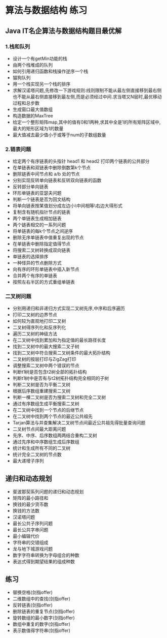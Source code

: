 # 算法与数据结构 练习

## Java IT名企算法与数据结构题目最优解

### 1.栈和队列
- 设计一个有getMin功能的栈
- 由两个栈堆成的队列
- 如何引用递归函数和栈操作逆序一个栈
- 猫狗队列
- 用一个栈实现另一个栈的排序
- 求解汉诺塔问题,先修改一下游戏规则:线则限制不能从最左侧直接移到最右侧也不能从最右侧直接移到最左侧,而是必须经过中间.求当塔又N层时,最优移动过程和总步数
- 生成窗口最大值数组
- 构造数据的MaxTree
- 给定一个整形矩阵map,其中的值有0和1两种,求其中全是1的所有矩阵区域中,最大的矩形区域为1的数量
- 最大值减去最少值小于或等于num的子数组数量

### 2.链表问题
- 给定两个有序链表的头指针 head1 和 head2 打印两个链表的公共部分
- 在单链表和双链表中删除倒数第k个节点
- 删除链表中间节点和 a/b 处的节点
- 分别实现反转单向链表和反转双向链表的函数
- 反转部分单向链表
- 环形单链表的亚瑟夫问题
- 判断一个链表是否为回文结构
- 将单向链表按某值划分成左边小\中间相等\右边大得形式
- 复制含有随机指针节点的链表
- 两个单链表生成相加链表
- 两个链表相交的一系列问题
- 将单链表的每k个节点之间逆序
- 删除无序单链表中值重复出现的节点
- 在单链表中删除指定值得节点
- 将搜索二叉树转换成双向链表
- 单链表的选择排序
- 一种怪异的节点删除方式
- 向有序的环形单链表中插入新节点
- 合并两个有序的单链表
- 按照左右半区的方式重组单链表

### 二叉树问题
- 分别用递归和非递归方式实现二叉树先序,中序和后序遍历
- 打印二叉树的边界节点
- 如何较为直观地打印二叉树
- 二叉树得序列化和反序列化
- 遍历二叉树的神级方法
- 在二叉树中找到累加和为指定值的最长路径长度
- 找到二叉树中的最大搜索二叉子树
- 找到二叉树中符合搜索二叉树条件的最大拓扑结构
- 二叉树的按层打印与ZigZag打印
- 调整搜索二叉树中两个错误的节点
- 判断t1树是否包含t2树全部的拓扑结构
- 判断t1树中是否有与t2树拓扑结构完全相同的子树
- 判断二叉树是否为平衡二叉树
- 根据后序数组重建搜索二叉树
- 判断一棵二叉树是否为搜索二叉树和完全二叉树
- 通过有序数组生成平衡搜索二叉树
- 在二叉树中找到一个节点的后继节点
- 在二叉树中找到两个节点的最近公共祖先
- Tarjan算法与并查集解决二叉树节点间最近公共祖先得批量查询问题
- 二叉树节点间最大距离问题
- 先序、中序、后序数组两两结合重构二叉树
- 通过先序和中序数组生成后序数组
- 统计和生成所有不同的二叉树
- 统计完全二叉树的节点数
- 最大递增子序列

## 递归和动态规划
- 斐波那契系列问题的递归和动态规划
- 矩阵的最小路径和
- 换钱的最少货币数
- 换钱的方法数
- 汉诺塔问题
- 最长公共子序列问题
- 最长公共字串问题
- 最小编辑代价
- 字符串的交错组成
- 龙与地下城游戏问题
- 数字字符串转换为字母组合的种数
- 表达式得到期望结果的组成种数


## 练习
- 替换空格(剑指offer)
- 二维数组中的查找(剑指offer)
- 反转链表(剑指offer)
- 删除链表的重复节点(剑指offer)
- 旋转数组的最小数字(剑指offer)
- 数组中重复的数字(剑指offer)
- 表示数值得字符串(剑指offer)
